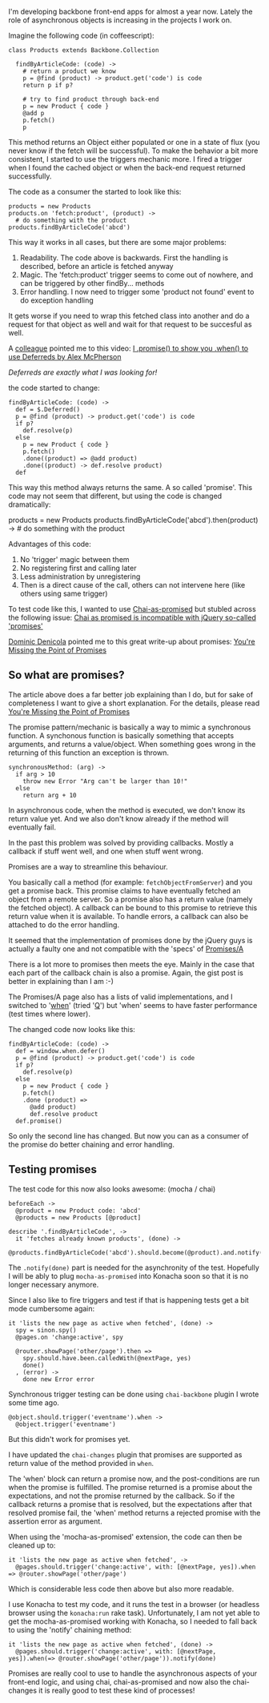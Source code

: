 I'm developing backbone front-end apps for almost a year now. Lately the role of asynchronous objects is increasing in the projects I work on.

Imagine the following code (in coffeescript):

    class Products extends Backbone.Collection

      findByArticleCode: (code) ->
        # return a product we know
        p = @find (product) -> product.get('code') is code
        return p if p?

        # try to find product through back-end
        p = new Product { code }
        @add p
        p.fetch()
        p

This method returns an Object either populated or one in a state of flux (you never know if the fetch will be successful). To make the behavior a bit more consistent, I started to use the triggers mechanic more. I fired a trigger when I found the cached object or when the back-end request returned successfully.

The code as a consumer the started to look like this:

    products = new Products
    products.on 'fetch:product', (product) ->
      # do something with the product
    products.findByArticleCode('abcd')

This way it works in all cases, but there are some major problems:

  1. Readability. The code above is backwards. First the handling is described, before an article is fetched anyway
  2. Magic. The 'fetch:product' trigger seems to come out of nowhere, and can be triggered by other findBy... methods
  3. Error handling. I now need to trigger some 'product not found' event to do exception handling

It gets worse if you need to wrap this fetched class into another and do a request for that object as well and wait for that request to be succesful as well.

A [colleague](https://github.com/bazzel) pointed me to this video: [I .promise() to show you .when() to use Deferreds by Alex McPherson][jquery-video]

*Deferreds are exactly what I was looking for!*

the code started to change:

    findByArticleCode: (code) ->
      def = $.Deferred()
      p = @find (product) -> product.get('code') is code
      if p?
        def.resolve(p)
      else
        p = new Product { code }
        p.fetch()
        .done((product) => @add product)
        .done((product) -> def.resolve product)
      def

This way this method always returns the same. A so called 'promise'.
This code may not seem that different, but using the code is changed
dramatically:

  products = new Products
  products.findByArticleCode('abcd').then(product) ->
    # do something with the product

Advantages of this code:

  1. No 'trigger' magic between them
  2. No registering first and calling later
  3. Less administration by unregistering
  4. Then is a direct cause of the call, others can not intervene here
     (like others using same trigger)

To test code like this, I wanted to use [Chai-as-promised](https://github.com/domenic/chai-as-promised) but stubled across
the following issue: [Chai as promised is incompatible with jQuery so-called 'promises'](https://github.com/domenic/chai-as-promised/issues/12)

[Dominic Denicola](https://gist.github.com/domenic) pointed me to this
great write-up about promises: [You're Missing the Point of Promises][promises-gist]

So what are promises?
---------------------

The article above does a far better job explaining than I do, but for
sake of completeness I want to give a short explanation. For the
details, please read [You're Missing the Point of Promises][promises-gist]

The promise pattern/mechanic is basically a way to mimic a synchronous
function. A synchonous function is basically something that accepts
arguments, and returns a value/object. When something goes wrong in the
returning of this function an exception is thrown.

    synchronousMethod: (arg) ->
      if arg > 10
        throw new Error "Arg can't be larger than 10!"
      else
        return arg + 10

In asynchronous code, when the method is executed, we don't know its
return value yet. And we also don't know already if the method will
eventually fail.

In the past this problem was solved by providing callbacks. Mostly a
callback if stuff went well, and one when stuff went wrong.

Promises are a way to streamline this behaviour.

You basically call a method (for example: `fetchObjectFromServer`) and
you get a promise back. This promise claims to have eventually fetched
an object from a remote server. So a promise also has a return value
(namely the fetched object). A callback can be bound to this promise to
retrieve this return value when it is available. To handle errors, a
callback can also be attached to do the error handling.

It seemed that the implementation of promises done by the jQuery guys is
actually a faulty one and not compatible with the 'specs' of [Promises/A][promises-spec]

There is a lot more to promises then meets the eye.
Mainly in the case that each part of the callback chain is also a
promise. Again, the gist post is better in explaining than I am :-)

The Promises/A page also has a lists of valid implementations, and I
switched to '[when](https://github.com/cujojs/when)' (tried
'[Q](https://github.com/kriskowal/q)') but 'when' seems to have faster
performance (test times where lower).

The changed code now looks like this:

    findByArticleCode: (code) ->
      def = window.when.defer()
      p = @find (product) -> product.get('code') is code
      if p?
        def.resolve(p)
      else
        p = new Product { code }
        p.fetch()
        .done (product) =>
          @add product)
          def.resolve product
      def.promise()

So only the second line has changed. But now you can as a consumer of
the promise do better chaining and error handling.

Testing promises
----------------

The test code for this now also looks awesome: (mocha / chai)

    beforeEach ->
      @product = new Product code: 'abcd'
      @products = new Products [@product]

    describe '.findByArticleCode', ->
      it 'fetches already known products', (done) ->
        @products.findByArticleCode('abcd').should.become(@product).and.notify(done)

The `.notify(done)` part is needed for the asynchronity of the test.
Hopefully I will be ably to plug `mocha-as-promised` into Konacha soon
so that it is no longer necessary anymore.

Since I also like to fire triggers and test if that is happening tests
get a bit mode cumbersome again:

    it 'lists the new page as active when fetched', (done) ->
      spy = sinon.spy()
      @pages.on 'change:active', spy

      @router.showPage('other/page').then =>
        spy.should.have.been.calledWith(@nextPage, yes)
        done()
      , (error) ->
        done new Error error

Synchronous trigger testing can be done using `chai-backbone` plugin I
wrote some time ago.

    @object.should.trigger('eventname').when ->
      @object.trigger('eventname')

But this didn't work for promises yet.

I have updated the `chai-changes` plugin that promises are supported as return value of the method provided in `when`.

The 'when' block can return a promise now, and the post-conditions are run when the promise is fulfilled.
The promise returned is a promise about the expectations, and not the
promise returned by the callback. So if the callback returns a promise
that is resolved, but the expectations after that resolved promise fail,
the 'when' method returns a rejected promise with the assertion error as
argument.

When using the 'mocha-as-promised' extension, the code can then be
cleaned up to:

    it 'lists the new page as active when fetched', ->
      @pages.should.trigger('change:active', with: [@nextPage, yes]).when => @router.showPage('other/page')

Which is considerable less code then above but also more readable.

I use Konacha to test my code, and it runs the test in a browser (or
headless browser using the `konacha:run` rake task). Unfortunately,
I am not yet able to get the mocha-as-promised working with Konacha, so
I needed to fall back to using the 'notify' chaining method:

    it 'lists the new page as active when fetched', (done) ->
      @pages.should.trigger('change:active', with: [@nextPage, yes]).when(=> @router.showPage('other/page')).notify(done)

Promises are really cool to use to handle the asynchronous aspects of
your front-end logic, and using chai, chai-as-promised and now also the
chai-changes it is really good to test these kind of processes!

[jquery-video]: http://www.youtube.com/watch?v=juRtEEsHI9E
  "I .promise() to show you .when() to use Deferreds by Alex McPherson"
[promises-gist]: https://gist.github.com/3889970
  "You're Missing the Point of Promises"
[promises-spec]: http://wiki.commonjs.org/wiki/Promises/A
  "Promises/A"

